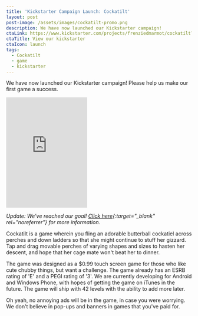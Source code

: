 ```yaml
---
title: 'Kickstarter Campaign Launch: Cockatilt'
layout: post
post-image: /assets/images/cockatilt-promo.png
description: We have now launched our Kickstarter campaign!
ctaLink: https://www.kickstarter.com/projects/frenziedmarmot/cockatilt?ref=card
ctaTitle: View our kickstarter
ctaIcon: launch
tags:
  - Cockatilt
  - game
  - kickstarter
---
```


<p>
  We have now launched our Kickstarter campaign! Please help us make our first game a success.
</p>
<iframe frameborder="0" height="300" scrolling="no" src="https://www.kickstarter.com/projects/frenziedmarmot/cockatilt/widget/card.html?v=2" width="220">
</iframe>

_Update: We've reached our goal! [Click here](https://www.kickstarter.com/projects/frenziedmarmot/cockatilt?ref=card){:target="\_blank" rel="noreferrer"} for more information._

Cockatilt is a game wherein you fling an adorable butterball cockatiel across perches and down ladders so that she might continue to stuff her gizzard. Tap and drag movable perches of varying shapes and sizes to hasten her descent, and hope that her cage mate won't beat her to dinner.

The game was designed as a $0.99 touch screen game for those who like cute chubby things, but want a challenge. The game already has an ESRB rating of 'E' and a PEGI rating of '3'. We are currently developing for Android and Windows Phone, with hopes of getting the game on iTunes in the future. The game will ship with 42 levels with the ability to add more later.

Oh yeah, no annoying ads will be in the game, in case you were worrying. We don't believe in pop-ups and banners in games that you've paid for.
